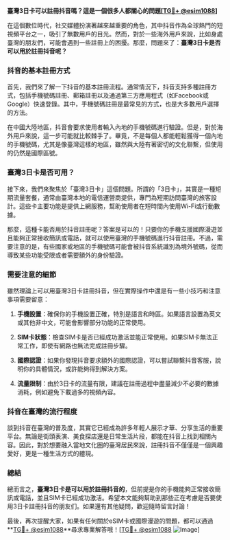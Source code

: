 **臺灣3日卡可以註冊抖音嗎？這是一個很多人都關心的問題[[TG💪+ @esim1088](https://t.me/s/esim1088)]**

在這個數位時代，社交媒體扮演著越來越重要的角色，其中抖音作為全球熱門的短視頻平台之一，吸引了無數用戶的目光。然而，對於一些海外用戶來說，比如身處臺灣的朋友們，可能會遇到一些註冊上的困擾。那麼，問題來了：**臺灣3日卡是否可以用於註冊抖音呢？**

### 抖音的基本註冊方式

首先，我們來了解一下抖音的基本註冊流程。通常情況下，抖音支持多種註冊方式，包括手機號碼註冊、郵箱註冊以及通過第三方應用程式（如Facebook或Google）快速登錄。其中，手機號碼註冊是最常見的方式，也是大多數用戶選擇的方法。

在中國大陸地區，抖音會要求使用者輸入內地的手機號碼進行驗證。但是，對於海外用戶來說，這一步可能就比較棘手了。畢竟，不是每個人都能輕鬆獲得一個內地的手機號碼，尤其是像臺灣這樣的地區，雖然與大陸有著密切的文化聯繫，但使用的仍然是國際區號。

### 臺灣3日卡是否可用？

接下來，我們來聚焦於「臺灣3日卡」這個問題。所謂的「3日卡」，其實是一種短期流量套餐，通常由臺灣本地的電信運營商提供，專門為短期訪問臺灣的旅客設計。這些卡主要功能是提供上網服務，幫助使用者在短時間內使用Wi-Fi或行動數據。

那麼，這種卡能否用於抖音註冊呢？答案是可以的！只要你的手機支援國際漫遊並且能夠正常接收簡訊或電話，就可以使用臺灣的手機號碼進行抖音註冊。不過，需要注意的是，有些國家或地區的手機號碼可能會被抖音系統識別為境外號碼，從而導致某些功能受限或者需要額外的身份驗證。

### 需要注意的細節

雖然理論上可以用臺灣3日卡註冊抖音，但在實際操作中還是有一些小技巧和注意事項需要留意：

1. **手機設置**：確保你的手機設置正確，特別是語言和時區。如果語言設置為英文或其他非中文，可能會影響部分功能的正常使用。
   
2. **SIM卡狀態**：檢查SIM卡是否已經成功激活並能正常使用。如果SIM卡無法正常工作，即使有網路也無法完成註冊步驟。

3. **國際認證**：如果你發現抖音要求額外的國際認證，可以嘗試聯繫抖音客服，說明你的具體情況，或許能夠得到解決方案。

4. **流量限制**：由於3日卡的流量有限，建議在註冊過程中盡量減少不必要的數據消耗，例如避免下載過多的視頻內容。

### 抖音在臺灣的流行程度

談到抖音在臺灣的普及度，其實它已經成為許多年輕人展示才華、分享生活的重要平台。無論是街頭表演、美食探店還是日常生活片段，都能在抖音上找到相關內容。因此，對於想要融入當地文化圈的臺灣居民來說，註冊抖音不僅僅是一個興趣愛好，更是一種生活方式的體現。

### 總結

總而言之，**臺灣3日卡是可以用於註冊抖音的**，但前提是你的手機能夠正常接收簡訊或電話，並且SIM卡已經成功激活。希望本文能夠幫助到那些正在考慮是否要使用3日卡註冊抖音的朋友们。如果還有其他疑問，歡迎隨時留言討論！

最後，再次提醒大家，如果有任何關於eSIM卡或國際漫遊的問題，都可以通過**[TG💪+ @esim1088](https://t.me/s/esim1088)**尋求專業解答哦！[[TG💪+ @esim1088](https://t.me/s/esim1088) ![Image](https://i.postimg.cc/4NQfJmqS/Snipaste-2025-05-13-00-14-12.png)]